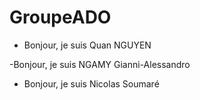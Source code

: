 # GroupeADO

- Bonjour, je suis Quan NGUYEN

-Bonjour, je suis NGAMY Gianni-Alessandro


- Bonjour, je suis Nicolas Soumaré